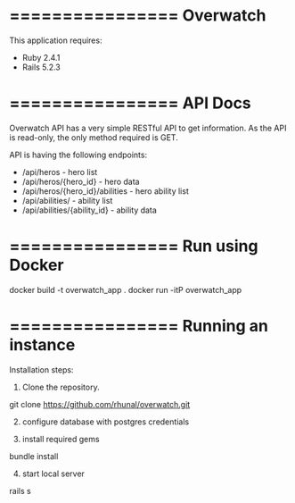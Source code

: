 ================
Overwatch
================
This application requires:

- Ruby 2.4.1
- Rails 5.2.3

================
API Docs
================
Overwatch API has a very simple RESTful API to get information.
As the API is read-only, the only method required is GET.

API is having the following endpoints:

- /api/heros - hero list
- /api/heros/{hero_id} - hero data
- /api/heros/{hero_id}/abilities - hero ability list
- /api/abilities/ - ability list
- /api/abilities/{ability_id} - ability data

================
Run using Docker
================

docker build -t overwatch_app .
docker run -itP overwatch_app


================
Running an instance
================

Installation steps:

1. Clone the repository.

git clone https://github.com/rhunal/overwatch.git

2. configure database with postgres credentials

3. install required gems

bundle install

4. start local server

rails s